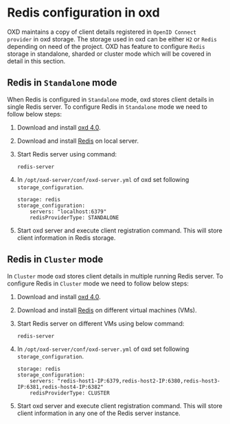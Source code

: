 # Redis configuration in oxd

OXD maintains a copy of client details registered in `OpenID Connect provider` in oxd storage. The storage used in oxd can be either `H2` or `Redis` depending on need of the project. OXD has feature to configure `Redis` storage in standalone, sharded or cluster mode which will be covered in detail in this section.

## Redis in `Standalone` mode

When Redis is configured in `Standalone` mode, oxd stores client details in single Redis server. To configure Redis in `Standalone` mode we need to follow below steps:

1. Download and install [oxd 4.0](https://gluu.org/docs/oxd/4.0/).

1. Download and install [Redis](https://redis.io/topics/quickstart) on local server.  

1. Start Redis server using command:

    ```
    redis-server
    ```

1. In `/opt/oxd-server/conf/oxd-server.yml` of oxd set following `storage_configuration`.

    ```
    storage: redis
    storage_configuration:
        servers: "localhost:6379"
        redisProviderType: STANDALONE
    ```
    
1. Start oxd server and execute client registration command. This will store client information in Redis storage.
    
## Redis in `Cluster` mode

In `Cluster` mode oxd stores client details in multiple running Redis server. To configure Redis in `Cluster` mode we need to follow below steps:

1. Download and install [oxd 4.0](https://gluu.org/docs/oxd/4.0/).

1. Download and install [Redis](https://redis.io/topics/quickstart) on different virtual machines (VMs).  

1. Start Redis server on different VMs using below command:

    ```
    redis-server
    ```

1. In `/opt/oxd-server/conf/oxd-server.yml` of oxd set following `storage_configuration`.

    ```
    storage: redis
    storage_configuration:
        servers: "redis-host1-IP:6379,redis-host2-IP:6380,redis-host3-IP:6381,redis-host4-IP:6382"
        redisProviderType: CLUSTER
    ```
    
1. Start oxd server and execute client registration command. This will store client information in any one of the Redis server instance.
